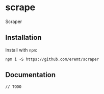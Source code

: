 # scrape

Scraper

## Installation

Install with `npm`:
```
npm i -S https://github.com/eremt/scraper
```

## Documentation

```
// TODO
```

